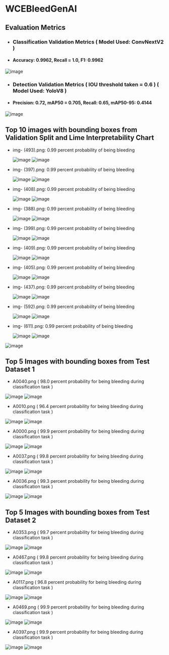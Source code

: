 # WCEBleedGenAI
## Evaluation Metrics
- ### Classification Validation Metrics ( Model Used: ConvNextV2 )
- #### Accuracy: 0.9962, Recall = 1.0, F1: 0.9962

![image](https://github.com/mananchawla2005/WCEBleedGenAI/assets/42414965/c02e2366-170a-4936-b32f-177d20f2ae91)

- ### Detection Validation Metrics ( IOU threshold taken = 0.6 ) ( Model Used: YoloV8 )
- #### Precision: 0.72, mAP50 = 0.705, Recall: 0.65, mAP50-95: 0.4144
  
![image](https://github.com/mananchawla2005/WCEBleedGenAI/assets/42414965/f0ca7277-7d85-4cff-a79b-2625408b21c1)

## Top 10 images with bounding boxes from Validation Split and Lime Interpretability Chart
- img- (493).png:  0.99 percent probability of being bleeding

  ![image](https://github.com/mananchawla2005/WCEBleedGenAI/assets/42414965/eed34878-06bd-4485-8329-5096424d498e) ![image](https://github.com/mananchawla2005/WCEBleedGenAI/assets/42414965/6e49d27e-c789-4724-a48d-4d9f44b19dfa)

- img- (397).png:  0.99 percent probability of being bleeding

  ![image](https://github.com/mananchawla2005/WCEBleedGenAI/assets/42414965/47cdafeb-c8e0-4e6a-8669-7f6e59d27842) ![image](https://github.com/mananchawla2005/WCEBleedGenAI/assets/42414965/b1b5e2ae-5fba-4254-a0a5-2ac2ba371449)

- img- (408).png:  0.99 percent probability of being bleeding

  ![image](https://github.com/mananchawla2005/WCEBleedGenAI/assets/42414965/d4b3876c-efea-4aad-9b93-331e18d4fa85) ![image](https://github.com/mananchawla2005/WCEBleedGenAI/assets/42414965/86d3e3c7-1a39-44ca-a7e7-c15dd70adbf2)

- img- (388).png:  0.99 percent probability of being bleeding

  ![image](https://github.com/mananchawla2005/WCEBleedGenAI/assets/42414965/888427b3-a04b-434d-a9e6-009256e6dafa) ![image](https://github.com/mananchawla2005/WCEBleedGenAI/assets/42414965/ff8846cc-09ce-43ab-80e2-895810e852d3)

- img- (399).png:  0.99 percent probability of being bleeding
  
  ![image](https://github.com/mananchawla2005/WCEBleedGenAI/assets/42414965/c7b688b1-1dc3-4840-b706-9347fc66644c) ![image](https://github.com/mananchawla2005/WCEBleedGenAI/assets/42414965/933d9e1e-465a-4b4f-af19-c168bc044217)

- img- (409).png:  0.99 percent probability of being bleeding

  ![image](https://github.com/mananchawla2005/WCEBleedGenAI/assets/42414965/ed48508c-1732-4828-b3dd-49731d32631a) ![image](https://github.com/mananchawla2005/WCEBleedGenAI/assets/42414965/294eed0f-8a00-4196-90bb-d53ef740e03b)

- img- (405).png:  0.99 percent probability of being bleeding

  ![image](https://github.com/mananchawla2005/WCEBleedGenAI/assets/42414965/32e2d16f-3932-422b-b4cb-57dca241a70a) ![image](https://github.com/mananchawla2005/WCEBleedGenAI/assets/42414965/33a8f326-c8a2-4913-8b70-53ad4b968e0b)

- img- (437).png:  0.99 percent probability of being bleeding

  ![image](https://github.com/mananchawla2005/WCEBleedGenAI/assets/42414965/68996b87-8ab1-4395-a65b-fbb2a15e079f) ![image](https://github.com/mananchawla2005/WCEBleedGenAI/assets/42414965/9e98f927-50e4-4061-b71d-dfea6856d5d2)
  
- img- (592).png:  0.99 percent probability of being bleeding

  ![image](https://github.com/mananchawla2005/WCEBleedGenAI/assets/42414965/4486dcca-671b-4b20-9cbe-dfe653a218a2) ![image](https://github.com/mananchawla2005/WCEBleedGenAI/assets/42414965/1be4a484-0a0d-4c83-ae98-df175ff011f1)

- img- (611).png:  0.99 percent probability of being bleeding

  ![image](https://github.com/mananchawla2005/WCEBleedGenAI/assets/42414965/4f838ebb-6988-471d-89f1-b37b41449719) ![image](https://github.com/mananchawla2005/WCEBleedGenAI/assets/42414965/597edab6-aed7-4861-b65d-0a891d47c591)


![image](https://github.com/mananchawla2005/WCEBleedGenAI/assets/42414965/2af81dab-aa61-44e0-b9f4-7f8339833071)

## Top 5 Images with bounding boxes from Test Dataset 1
- A0040.png ( 98.0 percent probability for being bleeding during classification task )
  
![image](https://github.com/mananchawla2005/WCEBleedGenAI/assets/42414965/4251f948-ff38-4ac6-ac4b-9f64be17016d) ![image](https://github.com/mananchawla2005/WCEBleedGenAI/assets/42414965/28c4453d-4540-430c-b80b-69af8c603f03)

- A0010.png ( 96.4 percent probability for being bleeding during classification task )

![image](https://github.com/mananchawla2005/WCEBleedGenAI/assets/42414965/600cdf93-e6fe-4359-9f8b-b5d028cf4af5) ![image](https://github.com/mananchawla2005/WCEBleedGenAI/assets/42414965/ed9d50c8-0aa3-426d-b18d-ac039de8fbae)

- A0000.png ( 99.9 percent probability for being bleeding during classification task )

![image](https://github.com/mananchawla2005/WCEBleedGenAI/assets/42414965/35ddcfea-d310-4dc0-b3e2-341387a93e06) ![image](https://github.com/mananchawla2005/WCEBleedGenAI/assets/42414965/a29d876b-75bf-4a11-a2c3-13ad52605c28)

- A0037.png ( 99.8 percent probability for being bleeding during classification task )

![image](https://github.com/mananchawla2005/WCEBleedGenAI/assets/42414965/de7b72b1-f7e3-4307-9ddf-a51d198fe887) ![image](https://github.com/mananchawla2005/WCEBleedGenAI/assets/42414965/cddcc797-a70c-4c47-9e31-8ba8a3a068f6)

- A0036.png ( 99.3 percent probability for being bleeding during classification task )

![image](https://github.com/mananchawla2005/WCEBleedGenAI/assets/42414965/45388c98-443a-4eb6-bf59-46a972e933df) ![image](https://github.com/mananchawla2005/WCEBleedGenAI/assets/42414965/73903e67-b543-4211-9866-aa26b532a70f)

## Top 5 Images with bounding boxes from Test Dataset 2
- A0353.png ( 99.7 percent probability for being bleeding during classification task )
  
![image](https://github.com/mananchawla2005/WCEBleedGenAI/assets/42414965/8000c508-bb5f-4e9b-9db9-3da20f841c65) ![image](https://github.com/mananchawla2005/WCEBleedGenAI/assets/42414965/cde7ba3b-15b4-473b-82ab-7e0e2750b020)

- A0467.png ( 99.8 percent probability for being bleeding during classification task )

![image](https://github.com/mananchawla2005/WCEBleedGenAI/assets/42414965/9408a379-0e0d-40dd-8763-270ca3ee3500) ![image](https://github.com/mananchawla2005/WCEBleedGenAI/assets/42414965/097353b0-1976-441b-a976-3f8fee48e396)

- A0117.png ( 96.8 percent probability for being bleeding during classification task )

![image](https://github.com/mananchawla2005/WCEBleedGenAI/assets/42414965/62443ff9-2e4f-470a-8ce2-ab21c6e0c281) ![image](https://github.com/mananchawla2005/WCEBleedGenAI/assets/42414965/d325d9fb-c01b-41c2-9dea-003debb3fb51)

- A0469.png ( 99.9 percent probability for being bleeding during classification task )

![image](https://github.com/mananchawla2005/WCEBleedGenAI/assets/42414965/34fff04c-6a76-43d4-8591-849066da2427) ![image](https://github.com/mananchawla2005/WCEBleedGenAI/assets/42414965/e97b5caa-c077-4c53-b45a-abdae3948016)

- A0397.png ( 99.9 percent probability for being bleeding during classification task )

![image](https://github.com/mananchawla2005/WCEBleedGenAI/assets/42414965/f35f98f9-0184-4102-8829-9873eb628f27) ![image](https://github.com/mananchawla2005/WCEBleedGenAI/assets/42414965/a3fa7770-3a7b-4bff-8382-c568438c934d)

